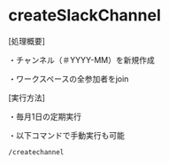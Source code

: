 # createSlackChannel
[処理概要]

・チャンネル（＃YYYY-MM）を新規作成

・ワークスペースの全参加者をjoin

[実行方法]

・毎月1日の定期実行

・以下コマンドで手動実行も可能
```
/createchannel
```
